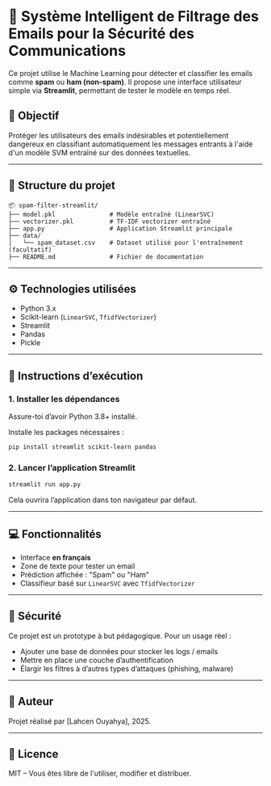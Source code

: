 
# 📧 Système Intelligent de Filtrage des Emails pour la Sécurité des Communications

Ce projet utilise le Machine Learning pour détecter et classifier les emails comme **spam** ou **ham (non-spam)**. Il propose une interface utilisateur simple via **Streamlit**, permettant de tester le modèle en temps réel.

## 🧠 Objectif

Protéger les utilisateurs des emails indésirables et potentiellement dangereux en classifiant automatiquement les messages entrants à l'aide d'un modèle SVM entraîné sur des données textuelles.

---

## 📁 Structure du projet

```
📦 spam-filter-streamlit/
├── model.pkl               # Modèle entraîné (LinearSVC)
├── vectorizer.pkl          # TF-IDF vectorizer entraîné
├── app.py                  # Application Streamlit principale
├── data/
│   └── spam_dataset.csv    # Dataset utilisé pour l'entraînement (facultatif)
├── README.md               # Fichier de documentation
```

---

## ⚙️ Technologies utilisées

- Python 3.x
- Scikit-learn (`LinearSVC`, `TfidfVectorizer`)
- Streamlit
- Pandas
- Pickle

---

## 🚀 Instructions d’exécution

### 1. Installer les dépendances

Assure-toi d’avoir Python 3.8+ installé.

Installe les packages nécessaires :
```bash
pip install streamlit scikit-learn pandas
```

### 2. Lancer l’application Streamlit

```bash
streamlit run app.py
```

Cela ouvrira l’application dans ton navigateur par défaut.

---

## 💻 Fonctionnalités

- Interface **en français**
- Zone de texte pour tester un email
- Prédiction affichée : "Spam" ou "Ham"
- Classifieur basé sur `LinearSVC` avec `TfidfVectorizer`

---

## 🔐 Sécurité

Ce projet est un prototype à but pédagogique. Pour un usage réel :
- Ajouter une base de données pour stocker les logs / emails
- Mettre en place une couche d’authentification
- Élargir les filtres à d’autres types d’attaques (phishing, malware)

---

## 📌 Auteur

Projet réalisé par [Lahcen Ouyahya], 2025.

---

## 📜 Licence

MIT – Vous êtes libre de l'utiliser, modifier et distribuer.
